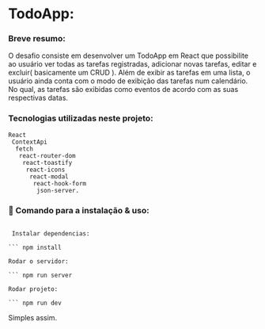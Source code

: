 # TodoApp:

### Breve resumo:

O desafio consiste em desenvolver um TodoApp em React que possibilite ao usuário ver todas as tarefas registradas, adicionar novas tarefas, editar e excluir( basicamente um CRUD ). Além de exibir as tarefas em uma lista, o usuário ainda conta com o modo de exibição das tarefas num calendário. No qual, as tarefas são exibidas como eventos de acordo com as suas respectivas datas.

### Tecnologias utilizadas neste projeto:

```
React
 ContextApi
  fetch
   react-router-dom
    react-toastify
     react-icons
      react-modal
       react-hook-form
        json-server.
```

### 🔧 Comando para a instalação & uso:

````

 Instalar dependencias:

``` npm install

Rodar o servidor:

``` npm run server

Rodar projeto:

``` npm run dev

````

Simples assim.
